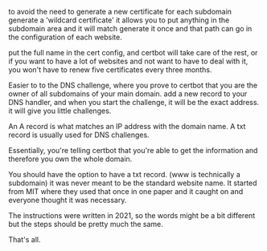to avoid the need to generate a new certificate for each subdomain
generate a 'wildcard certificate'
it allows you to put anything in the subdomain area and it will match
generate it once and that path can go in the configuration of each website.

put the full name in the cert config, and certbot will take care of the rest, or if you want 
to have a lot of websites and not want to have to deal with it, you won't have to renew five certificates
every three months.

Easier to to the DNS challenge, where you prove to certbot that you are the owner of all subdomains of your main domain.
add a new record to your DNS handler, and when you start the challenge, it will be the exact address.
it will give you little challenges.

An A record is what matches an IP address with the domain name. A txt record is usually used for DNS challenges.

Essentially, you're telling certbot that you're able to get the information and therefore you own the whole domain.

You should have the option to have a txt record. (www is technically a subdomain) it was never meant to be the standard website name.
It started from MIT where they used that once in one paper and it caught on and everyone thought it was necessary.

The instructions were written in 2021, so the words might be a bit different but the steps should be pretty much the same.

That's all.